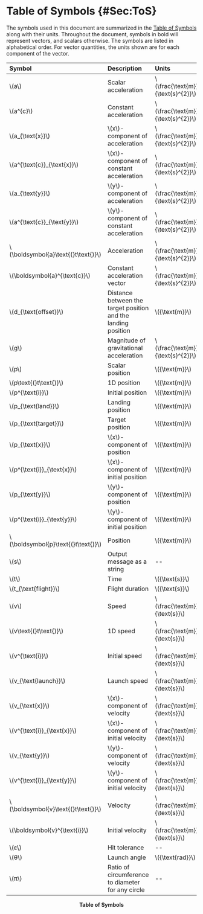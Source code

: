 # Table of Symbols {#Sec:ToS}

The symbols used in this document are summarized in the [Table of Symbols](./SecToS.md#Table:ToS) along with their units. Throughout the document, symbols in bold will represent vectors, and scalars otherwise. The symbols are listed in alphabetical order. For vector quantities, the units shown are for each component of the vector.

<div id="Table:ToS"></div>

|Symbol                               |Description                                                  |Units                              |
|:------------------------------------|:------------------------------------------------------------|:----------------------------------|
|\\(a\\)                              |Scalar acceleration                                          |\\(\frac{\text{m}}{\text{s}^{2}}\\)|
|\\(a^{c}\\)                          |Constant acceleration                                        |\\(\frac{\text{m}}{\text{s}^{2}}\\)|
|\\(a\_{\text{x}}\\)                  |\\(x\\)-component of acceleration                            |\\(\frac{\text{m}}{\text{s}^{2}}\\)|
|\\(a^{\text{c}}\_{\text{x}}\\)       |\\(x\\)-component of constant acceleration                   |\\(\frac{\text{m}}{\text{s}^{2}}\\)|
|\\(a\_{\text{y}}\\)                  |\\(y\\)-component of acceleration                            |\\(\frac{\text{m}}{\text{s}^{2}}\\)|
|\\(a^{\text{c}}\_{\text{y}}\\)       |\\(y\\)-component of constant acceleration                   |\\(\frac{\text{m}}{\text{s}^{2}}\\)|
|\\(\boldsymbol{a}\text{(}t\text{)}\\)|Acceleration                                                 |\\(\frac{\text{m}}{\text{s}^{2}}\\)|
|\\(\boldsymbol{a}^{\text{c}}\\)      |Constant acceleration vector                                 |\\(\frac{\text{m}}{\text{s}^{2}}\\)|
|\\(d\_{\text{offset}}\\)             |Distance between the target position and the landing position|\\({\text{m}}\\)                   |
|\\(g\\)                              |Magnitude of gravitational acceleration                      |\\(\frac{\text{m}}{\text{s}^{2}}\\)|
|\\(p\\)                              |Scalar position                                              |\\({\text{m}}\\)                   |
|\\(p\text{(}t\text{)}\\)             |1D position                                                  |\\({\text{m}}\\)                   |
|\\(p^{\text{i}}\\)                   |Initial position                                             |\\({\text{m}}\\)                   |
|\\(p\_{\text{land}}\\)               |Landing position                                             |\\({\text{m}}\\)                   |
|\\(p\_{\text{target}}\\)             |Target position                                              |\\({\text{m}}\\)                   |
|\\(p\_{\text{x}}\\)                  |\\(x\\)-component of position                                |\\({\text{m}}\\)                   |
|\\(p^{\text{i}}\_{\text{x}}\\)       |\\(x\\)-component of initial position                        |\\({\text{m}}\\)                   |
|\\(p\_{\text{y}}\\)                  |\\(y\\)-component of position                                |\\({\text{m}}\\)                   |
|\\(p^{\text{i}}\_{\text{y}}\\)       |\\(y\\)-component of initial position                        |\\({\text{m}}\\)                   |
|\\(\boldsymbol{p}\text{(}t\text{)}\\)|Position                                                     |\\({\text{m}}\\)                   |
|\\(s\\)                              |Output message as a string                                   |--                                 |
|\\(t\\)                              |Time                                                         |\\({\text{s}}\\)                   |
|\\(t\_{\text{flight}}\\)             |Flight duration                                              |\\({\text{s}}\\)                   |
|\\(v\\)                              |Speed                                                        |\\(\frac{\text{m}}{\text{s}}\\)    |
|\\(v\text{(}t\text{)}\\)             |1D speed                                                     |\\(\frac{\text{m}}{\text{s}}\\)    |
|\\(v^{\text{i}}\\)                   |Initial speed                                                |\\(\frac{\text{m}}{\text{s}}\\)    |
|\\(v\_{\text{launch}}\\)             |Launch speed                                                 |\\(\frac{\text{m}}{\text{s}}\\)    |
|\\(v\_{\text{x}}\\)                  |\\(x\\)-component of velocity                                |\\(\frac{\text{m}}{\text{s}}\\)    |
|\\(v^{\text{i}}\_{\text{x}}\\)       |\\(x\\)-component of initial velocity                        |\\(\frac{\text{m}}{\text{s}}\\)    |
|\\(v\_{\text{y}}\\)                  |\\(y\\)-component of velocity                                |\\(\frac{\text{m}}{\text{s}}\\)    |
|\\(v^{\text{i}}\_{\text{y}}\\)       |\\(y\\)-component of initial velocity                        |\\(\frac{\text{m}}{\text{s}}\\)    |
|\\(\boldsymbol{v}\text{(}t\text{)}\\)|Velocity                                                     |\\(\frac{\text{m}}{\text{s}}\\)    |
|\\(\boldsymbol{v}^{\text{i}}\\)      |Initial velocity                                             |\\(\frac{\text{m}}{\text{s}}\\)    |
|\\(ε\\)                              |Hit tolerance                                                |--                                 |
|\\(θ\\)                              |Launch angle                                                 |\\({\text{rad}}\\)                 |
|\\(π\\)                              |Ratio of circumference to diameter for any circle            |--                                 |

**<p align="center">Table of Symbols</p>**
